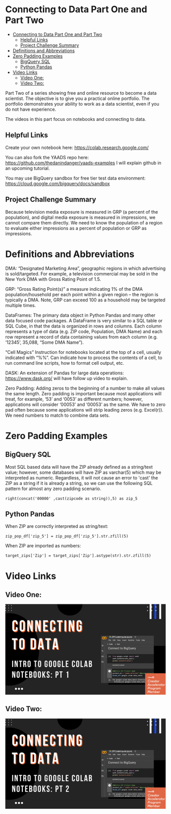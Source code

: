 # Connecting to Data Part One and Part Two

- [Connecting to Data Part One and Part Two](#connecting-to-data-part-one-and-part-two)
  - [Helpful Links](#helpful-links)
  - [Project Challenge Summary](#project-challenge-summary)
- [Definitions and Abbreviations](#definitions-and-abbreviations)
- [Zero Padding Examples](#zero-padding-examples)
  - [BigQuery SQL](#bigquery-sql)
  - [Python Pandas](#python-pandas)
- [Video Links](#video-links)
  - [Video One:](#video-one)
  - [Video Two:](#video-two)

Part Two of a series showing free and online resource to become a data scientist. The objective is to give you a practical online portfolio. The portfolio demonstrates your ability to work as a data scientist, even if you do not have experience.

The videos in this part focus on notebooks and connecting to data.

## Helpful Links
Create your own notebook here: https://colab.research.google.com/ 

You can also fork the YAADS repo here: https://github.com/thedanindanger/yaads-examples I will explain github in an upcoming tutorial.

You may use BigQuery sandbox for free tier test data environment: https://cloud.google.com/bigquery/docs/sandbox 

## Project Challenge Summary
Because television media exposure is measured in GRP (a percent of the population), and digital media exposure is measured in impressions, we cannot compare them directly. We need to know the population of a region to evaluate either impressions as a percent of population or GRP as impressions. 

# Definitions and Abbreviations

DMA: “Designated Marketing Area”, geographic regions in which advertising is sold/targeted. For example, a television commercial may be sold in the New York DMA with Gross Rating Point of 1.5.

GRP: “Gross Rating Point(s)” a measure indicating 1% of the DMA population/household per each point within a given region – the region is typically a DMA. Note, GRP can exceed 100 as a household may be targeted multiple times.

DataFrames: The primary data object in Python Pandas and many other data focused code packages. A DataFrame is very similar to a SQL table or SQL Cube, in that the data is organized in rows and columns. Each column represents a type of data (e.g. ZIP code, Population, DMA Name) and each row represent a record of data containing values from each column (e.g. ‘12345’, 35,088, “Some DMA Name”). 
 
“Cell Magics” Instruction for notebooks located at the top of a cell, usually indicated with “%%”. Can indicate how to process the contents of a cell, to run command line scripts, how to format cell output, etc. 


DASK: An extension of Pandas for large data operations: https://www.dask.org/ will have follow up video to explain.

Zero Padding: Adding zeros to the beginning of a number to make all values the same length. Zero padding is important because most applications will treat, for example, ‘53’ and ‘0053’ as different numbers; however, applications will consider ‘00053’ and ‘00053’ as the same. We have to zero pad often because some applications will strip leading zeros (e.g. Excel(r)). We need numbers to match to combine data sets.

# Zero Padding Examples
## BigQuery SQL
Most SQL based data will have the ZIP already defined as a string/text value; however, some databases will have ZIP as varchar(5) which may be interpreted as numeric. Regardless, it will not cause an error to 'cast' the ZIP as a string if it is already a string, so we can use the following SQL pattern for almost any zero padding scenario.
```
right(concat('00000' ,cast(zipcode as string)),5) as zip_5
```

## Python Pandas
When ZIP are correctly interpreted as string/text:
```
zip_pop_df['zip_5'] = zip_pop_df['zip_5'].str.zfill(5)
```
When ZIP are imported as numbers:
```
target_zips['Zip'] = target_zips['Zip'].astype(str).str.zfill(5)
```

# Video Links
## Video One:
[![Connect to Data Part Two](./images/connect_data_p1.png)](https://www.linkedin.com/embed/feed/update/urn:li:ugcPost:6991774541593141248)


## Video Two:
[![Connect to Data Part Two](./images/connect_data_p2.png)](https://www.linkedin.com/embed/feed/update/urn:li:ugcPost:6991883177040515072)

